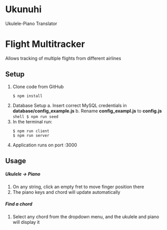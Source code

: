 # Ukunuhi

Ukulele-Piano Translator

# Flight Multitracker

Allows tracking of multiple flights from different airlines

## Setup

1. Clone code from GitHub
   ```shell
   $ npm install
   ```
2. Database Setup
   a. Insert correct MySQL credentials in **database/config_example.js**
   b. Rename **config_exampl.js** to **config.js**
   `shell $ npm run seed `
3. In the terminal run:
   ```shell
   $ npm run client
   $ npm run server
   ```
4. Application runs on port :3000

## Usage

##### Ukulele -> Piano

1. On any string, click an empty fret to move finger position there
2. The piano keys and chord will update automatically

##### Find a chord

1. Select any chord from the dropdown menu, and the ukulele and piano will display it
